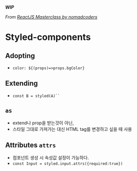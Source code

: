 ***WIP***

*From [ReactJS Masterclass by nomadcoders](https://nomadcoders.co/react-masterclass)*

# Styled-components
## Adopting
- `color: ${(props)=>props.bgColor}`

## Extending
- `const B = styled(A)`` `

## `as`
- extend나 prop을 받는것이 아닌,
- 스타일 그대로 가져가는 대신 HTML tag를 변경하고 싶을 때 사용

## Attributes `attrs`
- 컴포넌트 생성 시 속성값 설정이 가능하다.
- `const Input = styled.input.attrs({required:true})`
